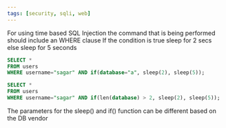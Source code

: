 ```yaml
---
tags: [security, sqli, web]
---
```


For using time based SQL Injection the command that is being performed should include an WHERE clause
If the condition is true sleep for 2 secs else sleep for 5 seconds

````sql
SELECT * 
FROM users 
WHERE username="sagar" AND if(database="a", sleep(2), sleep(5));

SELECT * 
FROM users 
WHERE username="sagar" AND if(len(database) > 2, sleep(2), sleep(5));
````

The parameters for the sleep() and if() function can be different based on the DB vendor
